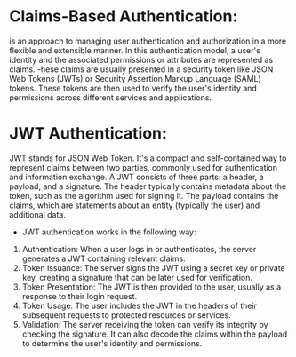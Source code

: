 # Claims-Based Authentication:
is an approach to managing user authentication and authorization in a more flexible and extensible manner.
In this authentication model, a user's identity and the associated permissions or attributes are represented as claims. 
-hese claims are usually presented in a security token like JSON Web Tokens (JWTs) or Security Assertion Markup Language (SAML) tokens.
These tokens are then used to verify the user's identity and permissions across different services and applications.

# JWT Authentication:

JWT stands for JSON Web Token. It's a compact and self-contained way to represent claims between two parties, commonly used for authentication and information exchange. A JWT consists of three parts: a header, a payload, and a signature. The header typically contains metadata about the token, such as the algorithm used for signing it.
The payload contains the claims, which are statements about an entity (typically the user) and additional data.

- JWT authentication works in the following way:

1. Authentication: When a user logs in or authenticates, the server generates a JWT containing relevant claims.
2. Token Issuance: The server signs the JWT using a secret key or private key, creating a signature that can be later used for verification.
3. Token Presentation: The JWT is then provided to the user, usually as a response to their login request.
4. Token Usage: The user includes the JWT in the headers of their subsequent requests to protected resources or services.
5. Validation: The server receiving the token can verify its integrity by checking the signature. It can also decode the claims within the payload to determine the user's identity and permissions.
